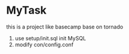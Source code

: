 MyTask
============

this is a project like basecamp base on tornado

1.  use setup/init.sql init MySQL
2.  modify con/config.conf
